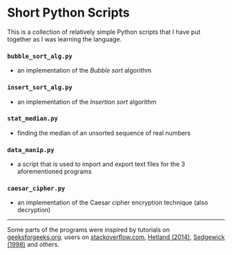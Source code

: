 # Short Python Scripts

This is a collection of relatively simple Python scripts that I have put together as I was learning the language.

### `bubble_sort_alg.py`

- an implementation of the *Bubble sort* algorithm



### `insert_sort_alg.py`

- an implementation of the *Insertion sort* algorithm



### `stat_median.py`

- finding the median of an unsorted sequence of real numbers



### `data_manip.py`

- a script that is used to import and export text files for the 3 aforementioned programs



### `caesar_cipher.py`

- an implementation of the Caesar cipher encryption technique (also decryption)



___

Some parts of the programs were inspired by tutorials on [geeksforgeeks.org](https://www.geeksforgeeks.org/),  users on [stackoverflow.com](https://stackoverflow.com), [Hetland (2014)](https://books.google.cz/books?hl=en&lr=&id=gVInCgAAQBAJ&oi=fnd&pg=PP3&dq=Python+Algorithms:+mastering+basic+algorithms+in+the+Python+Language&ots=oW1i13N-99&sig=bIICJnM8Gwq-gUqZAic0j2kMqOk&redir_esc=y#v=onepage&q=Python%20Algorithms%3A%20mastering%20basic%20algorithms%20in%20the%20Python%20Language&f=false), [Sedgewick (1998)](https://books.google.cz/books?hl=en&lr=&id=ZCchAeprwvYC&oi=fnd&pg=PT22&dq=Algorithms+in+c%2B%2B,+parts+1-4:+fundamentals,+data+structure&ots=1dAVnRGGZD&sig=bIA6xZ-yB_C2BjwMqkaZrJ4kNCI&redir_esc=y#v=onepage&q=Algorithms%20in%20c%2B%2B%2C%20parts%201-4%3A%20fundamentals%2C%20data%20structure&f=false) and others.

